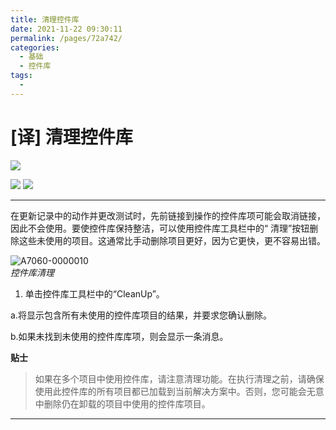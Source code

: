 ```yaml
---
title: 清理控件库
date: 2021-11-22 09:30:11
permalink: /pages/72a742/
categories:
  - 基础
  - 控件库
tags:
  - 
---
```

# [译] 清理控件库


[![](https://img.shields.io/badge/OfficialPage-ClickMe-blue.svg?longCache=true&style=flat-square)][0]  

[![](https://img.shields.io/badge/Translator-TaylorTaurus-42B983.svg?longCache=true&style=flat-square)](https://github.com/taylortaurus) 
![](https://img.shields.io/badge/TranslateTime-2019年9月9日-green.svg?longCache=true&style=flat-square)


---

在更新记录中的动作并更改测试时，先前链接到操作的控件库项可能会取消链接，因此不会使用。要使控件库保持整洁，可以使用控件库工具栏中的“ 清理”按钮删除这些未使用的项目。这通常比手动删除项目更好，因为它更快，更不容易出错。

![A7060-0000010](https://gitee.com/taylortaurus/RX_UserGuide_GitBook_Picbed/raw/master/Repository/A7060-0000010.png)    
*控件库清理*

1. 单击控件库工具栏中的“CleanUp”。

a.将显示包含所有未使用的控件库项目的结果，并要求您确认删除。

b.如果未找到未使用的控件库库项，则会显示一条消息。


**贴士**    
>如果在多个项目中使用控件库，请注意清理功能。在执行清理之前，请确保使用此控件库的所有项目都已加载到当前解决方案中。否则，您可能会无意中删除仍在卸载的项目中使用的控件库项目。

---
<!-- [👈构建控件库项目][1]&emsp;&emsp;&emsp;&emsp;&emsp;&emsp;&emsp;&emsp;&emsp;&emsp;&emsp;&emsp;&emsp;&emsp;&emsp;&emsp;&emsp;&emsp;&emsp;&emsp;&emsp;&emsp;&emsp;[使用单个控件库项表示多个元素👉][2] -->

[0]:https://www.ranorex.com/help/latest/ranorex-studio-fundamentals/repository/repository-cleanup/ 
[1]:/pages/cf983f/
[2]:/pages/8fe574/